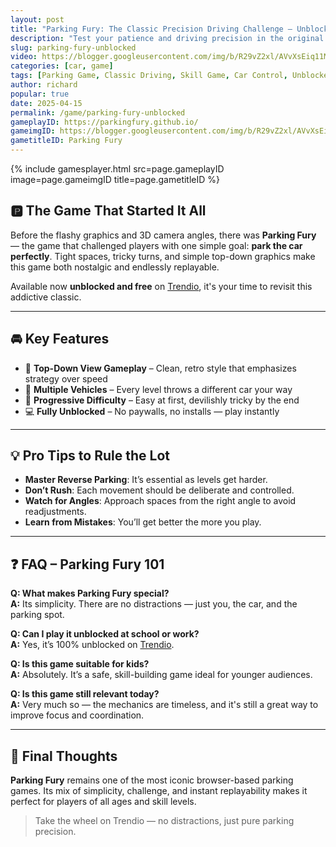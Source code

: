 ```yaml
---
layout: post
title: "Parking Fury: The Classic Precision Driving Challenge — Unblocked on Trendio"
description: "Test your patience and driving precision in the original Parking Fury — unblocked and free to play on Trendio!"
slug: parking-fury-unblocked
video: https://blogger.googleusercontent.com/img/b/R29vZ2xl/AVvXsEiq11MUZQuBEGUfcSpVccJxU0SfglFBu2jTu5KJughTfKKE79IbBD4QoWQgoNzO44QgkFz5H74oFE691CovC2p-LfWWUWFb5uo1zmu1nemtOcvyWcWBpz73WukJkW9URvkfSJPOKRfj11tZEjoJrvDkwv216QrHU0HGJ26yBJ43AVbctfugYjGzrh74fUc/s320/parking-fury.png
categories: [car, game]
tags: [Parking Game, Classic Driving, Skill Game, Car Control, Unblocked Games]
author: richard
popular: true
date: 2025-04-15
permalink: /game/parking-fury-unblocked
gameplayID: https://parkingfury.github.io/
gameimgID: https://blogger.googleusercontent.com/img/b/R29vZ2xl/AVvXsEiq11MUZQuBEGUfcSpVccJxU0SfglFBu2jTu5KJughTfKKE79IbBD4QoWQgoNzO44QgkFz5H74oFE691CovC2p-LfWWUWFb5uo1zmu1nemtOcvyWcWBpz73WukJkW9URvkfSJPOKRfj11tZEjoJrvDkwv216QrHU0HGJ26yBJ43AVbctfugYjGzrh74fUc/s320/parking-fury.png
gametitleID: Parking Fury
---
```


{% include gamesplayer.html
  src=page.gameplayID
  image=page.gameimgID
  title=page.gametitleID
%}

## 🅿️ The Game That Started It All

Before the flashy graphics and 3D camera angles, there was **Parking Fury** — the game that challenged players with one simple goal: **park the car perfectly**. Tight spaces, tricky turns, and simple top-down graphics make this game both nostalgic and endlessly replayable.

Available now **unblocked and free** on [Trendio](https://www.trendio.homes/), it's your time to revisit this addictive classic.

---

## 🚘 Key Features

- 🔄 **Top-Down View Gameplay** – Clean, retro style that emphasizes strategy over speed
- 🚗 **Multiple Vehicles** – Every level throws a different car your way
- 🚧 **Progressive Difficulty** – Easy at first, devilishly tricky by the end
- 💻 **Fully Unblocked** – No paywalls, no installs — play instantly

---

## 💡 Pro Tips to Rule the Lot

- **Master Reverse Parking**: It’s essential as levels get harder.
- **Don’t Rush**: Each movement should be deliberate and controlled.
- **Watch for Angles**: Approach spaces from the right angle to avoid readjustments.
- **Learn from Mistakes**: You’ll get better the more you play.

---

## ❓ FAQ – Parking Fury 101

**Q: What makes Parking Fury special?**  
**A:** Its simplicity. There are no distractions — just you, the car, and the parking spot.

**Q: Can I play it unblocked at school or work?**  
**A:** Yes, it’s 100% unblocked on [Trendio](https://www.trendio.homes/).

**Q: Is this game suitable for kids?**  
**A:** Absolutely. It’s a safe, skill-building game ideal for younger audiences.

**Q: Is this game still relevant today?**  
**A:** Very much so — the mechanics are timeless, and it's still a great way to improve focus and coordination.

---

## 🏁 Final Thoughts

**Parking Fury** remains one of the most iconic browser-based parking games. Its mix of simplicity, challenge, and instant replayability makes it perfect for players of all ages and skill levels.

> Take the wheel on Trendio — no distractions, just pure parking precision.
